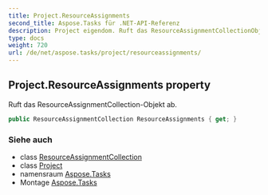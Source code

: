 ```yaml
---
title: Project.ResourceAssignments
second_title: Aspose.Tasks für .NET-API-Referenz
description: Project eigendom. Ruft das ResourceAssignmentCollectionObjekt ab.
type: docs
weight: 720
url: /de/net/aspose.tasks/project/resourceassignments/
---
```

## Project.ResourceAssignments property

Ruft das ResourceAssignmentCollection-Objekt ab.

```csharp
public ResourceAssignmentCollection ResourceAssignments { get; }
```

### Siehe auch

* class [ResourceAssignmentCollection](../../resourceassignmentcollection/)
* class [Project](../)
* namensraum [Aspose.Tasks](../../project/)
* Montage [Aspose.Tasks](../../../)


